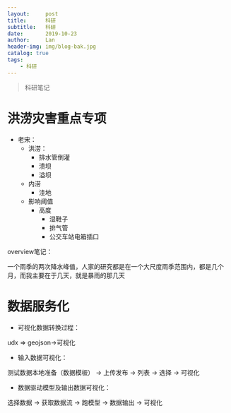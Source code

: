 ```yaml
---
layout:     post
title:      科研
subtitle:   科研
date:       2019-10-23
author:     Lan
header-img: img/blog-bak.jpg
catalog: true
tags:
    - 科研
---
```

>科研笔记

# 洪涝灾害重点专项
- 老宋：
  - 洪涝：
      - 排水管倒灌
      - 溃坝
      - 溢坝 
  - 内涝
      - 洼地
  - 影响阈值
      - 高度
        - 湿鞋子 
        - 排气管
        - 公交车站电箱插口 


overview笔记：

一个雨季的两次降水峰值，人家的研究都是在一个大尺度雨季范围内，都是几个月，而我主要在于几天，就是暴雨的那几天

# 数据服务化

- 可视化数据转换过程：

udx => geojson->可视化

- 输入数据可视化：

测试数据本地准备（数据模板） -> 上传发布 -> 列表 -> 选择 -> 可视化

- 数据驱动模型及输出数据可视化：

选择数据 -> 获取数据流 -> 跑模型 -> 数据输出 -> 可视化